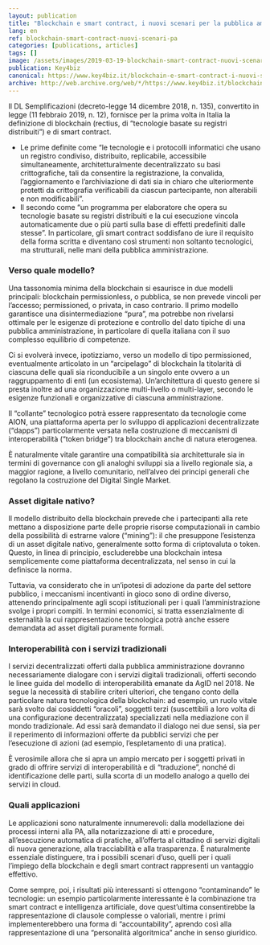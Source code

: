 ```yaml
---
layout: publication
title: "Blockchain e smart contract, i nuovi scenari per la pubblica amministrazione"
lang: en
ref: blockchain-smart-contract-nuovi-scenari-pa
categories: [publications, articles]
tags: []
image: /assets/images/2019-03-19-blockchain-smart-contract-nuovi-scenari-pa.jpg
publication: Key4biz
canonical: https://www.key4biz.it/blockchain-e-smart-contract-i-nuovi-scenari-per-la-pubblica-amministrazione/250198/
archive: http://web.archive.org/web/*/https://www.key4biz.it/blockchain-e-smart-contract-i-nuovi-scenari-per-la-pubblica-amministrazione/250198/
---
```


Il DL Semplificazioni (decreto-legge 14 dicembre 2018, n. 135), convertito in legge (11 febbraio 2019, n. 12), fornisce per la prima volta in Italia la definizione di blockchain (rectius, di “tecnologie basate su registri distribuiti”) e di smart contract.

* Le prime definite come “le tecnologie e i protocolli informatici che usano un registro condiviso, distribuito, replicabile, accessibile simultaneamente, architetturalmente decentralizzato su basi crittografiche, tali da consentire la registrazione, la convalida, l’aggiornamento e l’archiviazione di dati sia in chiaro che ulteriormente protetti da crittografia verificabili da ciascun partecipante, non alterabili e non modificabili”.
* Il secondo come “un programma per elaboratore che opera su tecnologie basate su registri distribuiti e la cui esecuzione vincola automaticamente due o più parti sulla base di effetti predefiniti dalle stesse”. In particolare, gli smart contract soddisfano de iure il requisito della forma scritta e diventano così strumenti non soltanto tecnologici, ma strutturali, nelle mani della pubblica amministrazione.

### Verso quale modello?

Una tassonomia minima della blockchain si esaurisce in due modelli principali: blockchain permissionless, o pubblica, se non prevede vincoli per l’accesso; permissioned, o privata, in caso contrario. Il primo modello garantisce una disintermediazione “pura”, ma potrebbe non rivelarsi ottimale per le esigenze di protezione e controllo del dato tipiche di una pubblica amministrazione, in particolare di quella italiana con il suo complesso equilibrio di competenze.

Ci si evolverà invece, ipotizziamo, verso un modello di tipo permissioned, eventualmente articolato in un “arcipelago” di blockchain la titolarità di ciascuna delle quali sia riconducibile a un singolo ente ovvero a un raggruppamento di enti (un ecosistema). Un’architettura di questo genere si presta inoltre ad una organizzazione multi-livello o multi-layer, secondo le esigenze funzionali e organizzative di ciascuna amministrazione.

Il “collante” tecnologico potrà essere rappresentato da tecnologie come AION, una piattaforma aperta per lo sviluppo di applicazioni decentralizzate (“dapps”) particolarmente versata nella costruzione di meccanismi di interoperabilità (“token bridge”) tra blockchain anche di natura eterogenea.

È naturalmente vitale garantire una compatibilità sia architetturale sia in termini di governance con gli analoghi sviluppi sia a livello regionale sia, a maggior ragione, a livello comunitario, nell’alveo dei principi generali che regolano la costruzione del Digital Single Market.

### Asset digitale nativo?

Il modello distribuito della blockchain prevede che i partecipanti alla rete mettano a disposizione parte delle proprie risorse computazionali in cambio della possibilità di estrarne valore (“mining”): il che presuppone l’esistenza di un asset digitale nativo, generalmente sotto forma di criptovaluta o token. Questo, in linea di principio, escluderebbe una blockchain intesa semplicemente come piattaforma decentralizzata, nel senso in cui la definisce la norma.

Tuttavia, va considerato che in un’ipotesi di adozione da parte del settore pubblico, i meccanismi incentivanti in gioco sono di ordine diverso, attenendo principalmente agli scopi istituzionali per i quali l’amministrazione svolge i propri compiti. In termini economici, si tratta essenzialmente di esternalità la cui rappresentazione tecnologica potrà anche essere demandata ad asset digitali puramente formali.

### Interoperabilità con i servizi tradizionali

I servizi decentralizzati offerti dalla pubblica amministrazione dovranno necessariamente dialogare con i servizi digitali tradizionali, offerti secondo le linee guida del modello di interoperabilità emanate da AgID nel 2018. Ne segue la necessità di stabilire criteri ulteriori, che tengano conto della particolare natura tecnologica della blockchain: ad esempio, un ruolo vitale sarà svolto dai cosiddetti “oracoli”, soggetti terzi (suscettibili a loro volta di una configurazione decentralizzata) specializzati nella mediazione con il mondo tradizionale. Ad essi sarà demandato il dialogo nei due sensi, sia per il reperimento di informazioni offerte da pubblici servizi che per l’esecuzione di azioni (ad esempio, l’espletamento di una pratica).

È verosimile allora che si apra un ampio mercato per i soggetti privati in grado di offrire servizi di interoperabilità e di “traduzione”, nonché di identificazione delle parti, sulla scorta di un modello analogo a quello dei servizi in cloud.

### Quali applicazioni

Le applicazioni sono naturalmente innumerevoli: dalla modellazione dei processi interni alla PA, alla notarizzazione di atti e procedure, all’esecuzione automatica di pratiche, all’offerta al cittadino di servizi digitali di nuova generazione, alla tracciabilità e alla trasparenza. È naturalmente essenziale distinguere, tra i possibili scenari d’uso, quelli per i quali l’impiego della blockchain e degli smart contract rappresenti un vantaggio effettivo.

Come sempre, poi, i risultati più interessanti si ottengono “contaminando” le tecnologie: un esempio particolarmente interessante è la combinazione tra smart contract e intelligenza artificiale, dove quest’ultima consentirebbe la rappresentazione di clausole complesse o valoriali, mentre i primi implementerebbero una forma di “accountability”, aprendo così alla rappresentazione di una “personalità algoritmica” anche in senso giuridico.
